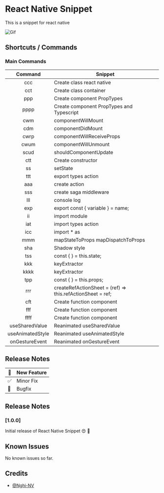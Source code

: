 # React Native Snippet

This is a snippet for react native

![Gif](https://i.imgur.com/FRvLcR5.gif)

## Shortcuts / Commands

### Main Commands

| **Command** | **Snippet** |
|:-----------:| -------------- |
| ccc       | Create class react native |
| cct       | Create class container |
| ppp       | Create component PropTypes |
| pppp       | Create component PropTypes and Typescript |
| cwm       | componentWillMount |
| cdm       | componentDidMount |
| cwrp       | componentWillReceiveProps |
| cwum       | componentWillUnmount |
| scud       | shouldComponentUpdate |
| ctt       | Create constructor |
| ss       | setState |
| ttt       | export types action |
| aaa       | create action |
| sss       | create saga middleware |
| lll       | console log |
| exp       | export const { variable } = name; |
| ii       | import module |
| iat       | import types action |
| icc       | import * as |
| mmm       | mapStateToProps mapDispatchToProps |
| sha       | Shadow style |
| tss       | const { } = this.state; |
| kkk       | keyExtractor |
| kkkk       | keyExtractor |
| tpp       | const { } = this.props; |
| rrr       | createRefActionSheet = (ref) => this.refActionSheet = ref; |
| cft       | Create function component|
| fff       | Create function component |
| ffff       | Create function component |
| useSharedValue       | Reanimated useSharedValue |
| useAnimatedStyle       | Reanimated useAnimatedStyle |
| onGestureEvent       | Reanimated onGestureEvent |


## Release Notes

| 🚀  | New Feature |
| --- | ----------- |
| ✅  | Minor Fix   |
| 🐛  | Bugfix      |

## Release Notes

### [1.0.0]

Initial release of React Native Snippet 😍 🚀

## Known Issues

No known issues so far.

## Credits

- [@Nghi-NV](https://github.com/Nghi-NV)

